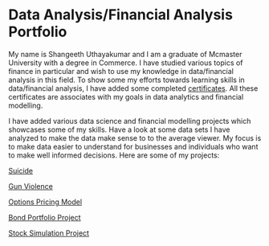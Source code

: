 # Data Analysis/Financial Analysis Portfolio
My name is Shangeeth Uthayakumar and I am a graduate of Mcmaster University with a degree in Commerce. I have studied various topics of finance in particular and wish to use my knowledge in data/financial analysis in this field. To show some my efforts towards learning skills in data/financial analysis, I have added some completed [certificates](https://github.com/shangeeth252/ShangeethUPortfolio/tree/master/CertificatesOfCompletion). All these certificates are associates with my goals in data analytics and financial modelling.

I have added various data science and financial modelling projects which showcases some of my skills. Have a look at some data sets I have analyzed to make the data make sense to to the average viewer. My focus is to make data easier to understand for businesses and individuals who want to make well informed decisions. Here are some of my projects: 

[Suicide](https://github.com/shangeeth252/ShangeethUPortfolio/blob/master/Suicide%20analysis.ipynb)

[Gun Violence](https://github.com/shangeeth252/ShangeethUPortfolio/blob/master/Gun%20Violence%20Analysis.ipynb)

[Options Pricing Model](https://github.com/shangeeth252/ShangeethUPortfolio/blob/master/Assign5.xlsm)

[Bond Portfolio Project](https://github.com/shangeeth252/ShangeethUPortfolio/blob/master/Assignment3.xlsx)

[Stock Simulation Project](https://github.com/shangeeth252/ShangeethUPortfolio/blob/master/A6-Ready%20(1).xlsm)


